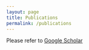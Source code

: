 ```yaml
---
layout: page
title: Publications
permalink: /publications
---
```


Please refer to [Google Scholar](https://scholar.google.ca/citations?user=Lge_U7wAAAAJ&hl=en)

